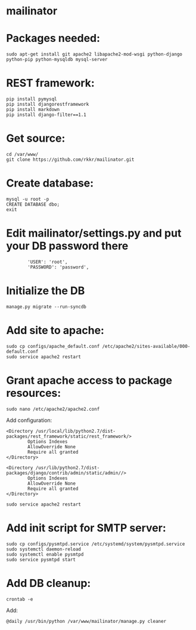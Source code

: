 mailinator
==========

# Packages needed: 
`sudo apt-get install git apache2 libapache2-mod-wsgi python-django python-pip python-mysqldb mysql-server`

# REST framework:
```
pip install pymysql
pip install djangorestframework
pip install markdown
pip install django-filter==1.1
```

# Get source:
```
cd /var/www/
git clone https://github.com/rkkr/mailinator.git
```

# Create database:
```
mysql -u root -p
CREATE DATABASE dbo;
exit
```

# Edit mailinator/settings.py and put your DB password there
```
        'USER': 'root',
        'PASSWORD': 'password',
```

# Initialize the DB
`manage.py migrate --run-syncdb`

# Add site to apache:
```
sudo cp configs/apache_default.conf /etc/apache2/sites-available/000-default.conf
sudo service apache2 restart
```

# Grant apache access to package resources:
`sudo nano /etc/apache2/apache2.conf`

Add configuration:

```
<Directory /usr/local/lib/python2.7/dist-packages/rest_framework/static/rest_framework/>
        Options Indexes
        AllowOverride None
        Require all granted
</Directory>

<Directory /usr/lib/python2.7/dist-packages/django/contrib/admin/static/admin//>
        Options Indexes
        AllowOverride None
        Require all granted
</Directory>

```
`sudo service apache2 restart`

# Add init script for SMTP server:
```
sudo cp configs/pysmtpd.service /etc/systemd/system/pysmtpd.service
sudo systemctl daemon-reload
sudo systemctl enable pysmtpd
sudo service pysmtpd start
```

# Add DB cleanup:
`crontab -e`

Add:

`@daily /usr/bin/python /var/www/mailinator/manage.py cleaner`
